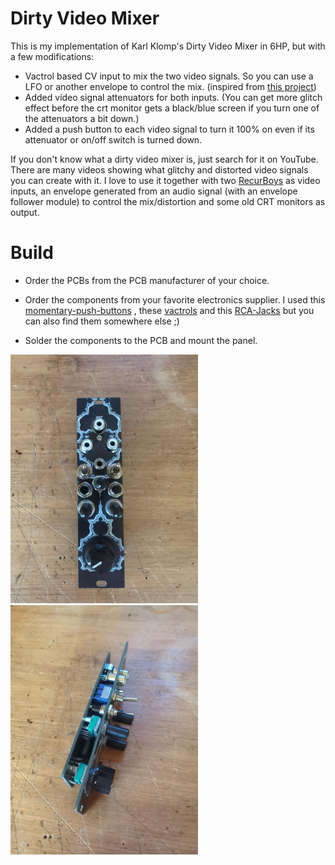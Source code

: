 # Dirty Video Mixer
This is my implementation of Karl Klomp's Dirty Video Mixer in 6HP, but with a few modifications:
- Vactrol based CV input to mix the two video signals. So you can use a LFO or another envelope to control the mix. (inspired from [this project](https://www.reddit.com/r/modular/comments/olbu0t/i_made_a_thing_this_is_a_dirty_video_mixer_for/))
- Added video signal attenuators for both inputs. (You can get more glitch effect before the crt monitor gets a black/blue screen if you turn one of the attenuators a bit down.)
- Added a push button to each video signal to turn it 100% on even if its attenuator or on/off switch is turned down.

If you don't know what a dirty video mixer is, just search for it on YouTube. There are many videos showing what glitchy and distorted video signals you can create with it.
I love to use it together with two [RecurBoys](https://github.com/cyberboy666/recurBOY) as video inputs, an envelope generated from an audio signal (with an envelope follower module) to control the mix/distortion and some old CRT monitors as output.

# Build
- Order the PCBs from the PCB manufacturer of your choice.
- Order the components from your favorite electronics supplier.
I used this [momentary-push-buttons](https://de.aliexpress.com/item/1005007783283991.html?spm=a2g0o.order_list.order_list_main.4.35165c5f2uEEIS&gatewayAdapt=glo2deu)
, these [vactrols](https://de.aliexpress.com/item/32692736725.html?spm=a2g0o.order_list.order_list_main.9.20845c5f70I6Tp&gatewayAdapt=glo2deu)
and this [RCA-Jacks](https://de.aliexpress.com/item/32697689179.html?spm=a2g0o.order_list.order_list_main.19.35165c5f2uEEIS&gatewayAdapt=glo2deu) but you can also find them somewhere else ;)

- Solder the components to the PCB and mount the panel.

<img src="Images/front.jpeg" width="300">
<img src="Images/side.jpeg" width="300">